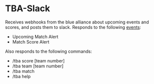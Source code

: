 # TBA-Slack
Receives webhooks from the blue alliance about upcoming events and scores, and posts them to slack.
Responds to the following [events](https://www.thebluealliance.com/apidocs/webhooks):
- Upcoming Match Alert
- Match Score Alert

Also responds to the following commands:
- /tba score [team number]
- /tba team [team number]
- /tba match
- /tba help
